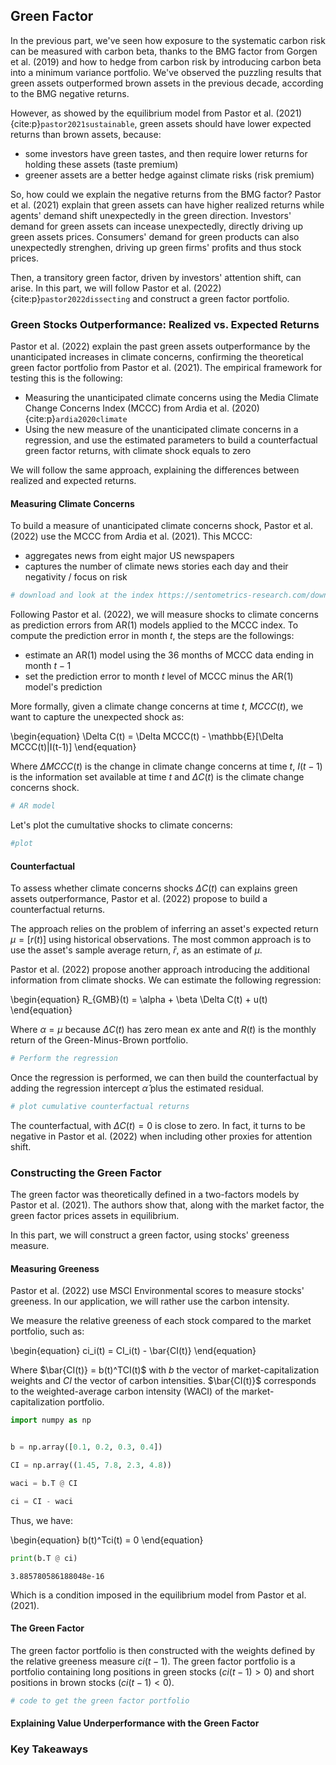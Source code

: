 ## Green Factor

In the previous part, we've seen how exposure to the systematic carbon risk can be measured with carbon beta, thanks to the BMG factor from Gorgen et al. (2019) and how to hedge from carbon risk by introducing carbon beta into a minimum variance portfolio. We've observed the puzzling results that green assets outperformed brown assets in the previous decade, according to the BMG negative returns.

However, as showed by the equilibrium model from Pastor et al. (2021) {cite:p}`pastor2021sustainable`, green assets should have lower expected returns than brown assets, because:
- some investors have green tastes, and then require lower returns for holding these assets (taste premium)
- greener assets are a better hedge against climate risks (risk premium)

So, how could we explain the negative returns from the BMG factor? Pastor et al. (2021) explain that green assets can have higher realized returns while agents' demand shift unexpectedly in the green direction. Investors' demand for green assets can incease unexpectedly, directly driving up green assets prices. Consumers' demand for green products can also unexpectedly strenghen, driving up green firms' profits and thus stock prices.

Then, a transitory green factor, driven by investors' attention shift, can arise. In this part, we will follow Pastor et al. (2022) {cite:p}`pastor2022dissecting` and construct a green factor portfolio. 

### Green Stocks Outperformance: Realized vs. Expected Returns

Pastor et al. (2022) explain the past green assets outperformance by the unanticipated increases in climate concerns, confirming the theoretical green factor portfolio from Pastor et al. (2021). 
The empirical framework for testing this is the following:
- Measuring the unanticipated climate concerns using the Media Climate Change Concerns Index (MCCC) from Ardia et al. (2020) {cite:p}`ardia2020climate`
- Using the new measure of the unanticipated climate concerns in a regression, and use the estimated parameters to build a counterfactual green factor returns, with climate shock equals to zero

We will follow the same approach, explaining the differences between realized and expected returns.

#### Measuring Climate Concerns

To build a measure of unanticipated climate concerns shock, Pastor et al. (2022) use the MCCC from Ardia et al. (2021). This MCCC:
- aggregates news from eight major US newspapers
- captures the number of climate news stories each day and their negativity / focus on risk

```Python
# download and look at the index https://sentometrics-research.com/download/mccc/
```

Following Pastor et al. (2022), we will measure shocks to climate concerns as prediction errors from AR(1) models applied to the MCCC index. To compute the prediction error in month $t$, the steps are the followings:
- estimate an AR(1) model using the 36 months of MCCC data ending in month $t-1$
- set the prediction error to month $t$ level of MCCC minus the AR(1) model's prediction

More formally, given a climate change concerns at time $t$, $MCCC(t)$, we want to capture the unexpected shock as:

\begin{equation}
\Delta C(t) = \Delta MCCC(t) - \mathbb{E}[\Delta MCCC(t)|I(t-1)]
\end{equation}

Where $\Delta MCCC(t)$ is the change in climate change concerns at time $t$, $I(t-1)$ is the information set available at time $t$ and $\Delta C(t)$ is the climate change concerns shock.


```Python
# AR model
```

Let's plot the cumultative shocks to climate concerns:
```Python
#plot
```
#### Counterfactual

To assess whether climate concerns shocks $\Delta C (t)$ can explains green assets outperformance, Pastor et al. (2022) propose to build a counterfactual returns. 

The approach relies on the problem of inferring an asset's expected return $\mu = \mathbb[r(t)]$ using historical observations. The most common approach is to use the asset's sample average return, $\bar{r}$, as an estimate of $\mu$.

Pastor et al. (2022) propose another approach introducing the additional information from climate shocks. We can estimate the following regression:

\begin{equation}
R_{GMB}(t) = \alpha + \beta \Delta C(t) + u(t)
\end{equation}

Where $\alpha = \mu$ because $\Delta C(t)$ has zero mean ex ante and $R(t)$ is the monthly return of the Green-Minus-Brown portfolio.

```Python
# Perform the regression
```
Once the regression is performed, we can then build the counterfactual by adding the regression intercept $\hat{\alpha}$ plus the estimated residual.

```Python
# plot cumulative counterfactual returns
```

The counterfactual, with $\Delta C(t) = 0$ is close to zero. In fact, it turns to be negative in Pastor et al. (2022) when including other proxies for attention shift. 

### Constructing the Green Factor

The green factor was theoretically defined in a two-factors models by Pastor et al. (2021). The authors show that, along with the market factor, the green factor prices assets in equilibrium. 

In this part, we will construct a green factor, using stocks' greeness measure.

#### Measuring Greeness

Pastor et al. (2022) use MSCI Environmental scores to measure stocks' greeness. In our application, we will rather use the carbon intensity. 

We measure the relative greeness of each stock compared to the market portfolio, such as:

\begin{equation}
ci_i(t) = CI_i(t) - \bar{CI(t)} 
\end{equation}

Where $\bar{CI(t)} = b(t)^TCI(t)$ with $b$ the vector of market-capitalization weights and $CI$ the vector of carbon intensities. $\bar{CI(t)}$ corresponds to the weighted-average carbon intensity (WACI) of the market-capitalization portfolio.

```Python
import numpy as np


b = np.array([0.1, 0.2, 0.3, 0.4])

CI = np.array((1.45, 7.8, 2.3, 4.8))

waci = b.T @ CI

ci = CI - waci
```

Thus, we have:

\begin{equation}
b(t)^Tci(t) = 0
\end{equation}

```Python
print(b.T @ ci)
```
```
3.885780586188048e-16
```

Which is a condition imposed in the equilibrium model from Pastor et al. (2021).

#### The Green Factor

The green factor portfolio is then constructed with the weights defined by the relative greeness measure $ci(t-1)$. The green factor portfolio is a portfolio containing long positions in green stocks ($ci(t-1)>0$) and short positions in brown stocks ($ci(t-1)<0$).

```Python
# code to get the green factor portfolio
```



#### Explaining Value Underperformance with the Green Factor

### Key Takeaways






